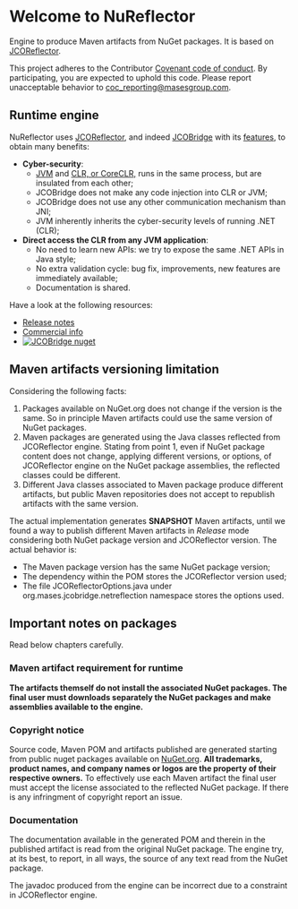 # Welcome to NuReflector

Engine to produce Maven artifacts from NuGet packages. It is based on [JCOReflector](https://github.com/masesgroup/JCOReflector).

This project adheres to the Contributor [Covenant code of conduct](CODE_OF_CONDUCT.md). By participating, you are expected to uphold this code. Please report unacceptable behavior to coc_reporting@masesgroup.com.

## Runtime engine

NuReflector uses [JCOReflector](https://github.com/masesgroup/JCOReflector), and indeed [JCOBridge](https://www.jcobridge.com) with its [features](https://www.jcobridge.com/features/), to obtain many benefits:
* **Cyber-security**: 
  * [JVM](https://en.wikipedia.org/wiki/Java_virtual_machine) and [CLR, or CoreCLR,](https://en.wikipedia.org/wiki/Common_Language_Runtime) runs in the same process, but are insulated from each other;
  * JCOBridge does not make any code injection into CLR or JVM;
  * JCOBridge does not use any other communication mechanism than JNI;
  * JVM inherently inherits the cyber-security levels of running .NET (CLR); 
* **Direct access the CLR from any JVM application**: 
  * No need to learn new APIs: we try to expose the same .NET APIs in Java style;
  * No extra validation cycle: bug fix, improvements, new features are immediately available;
  * Documentation is shared.

Have a look at the following resources:
- [Release notes](https://www.jcobridge.com/release-notes/)
- [Commercial info](https://www.jcobridge.com/pricing/)
- [![JCOBridge nuget](https://img.shields.io/nuget/v/MASES.JCOBridge)](https://www.nuget.org/packages/MASES.JCOBridge)

## Maven artifacts versioning limitation

Considering the following facts:

1. Packages available on NuGet.org does not change if the version is the same. So in principle Maven artifacts could use the same version of NuGet packages.
2. Maven packages are generated using the Java classes reflected from JCOReflector engine. Stating from point 1, even if NuGet package content does not change, applying different versions, or options, of JCOReflector engine on the NuGet package assemblies, the reflected classes could be different.
3. Different Java classes associated to Maven package produce different artifacts, but public Maven repositories does not accept to republish artifacts with the same version.

The actual implementation generates **SNAPSHOT** Maven artifacts, until we found a way to publish different Maven artifacts in _Release_ mode considering both NuGet package version and JCOReflector version.
The actual behavior is:
- The Maven package version has the same NuGet package version;
- The dependency within the POM stores the JCOReflector version used;
- The file JCOReflectorOptions.java under org.mases.jcobridge.netreflection namespace stores the options used.

## **Important notes** on packages

Read below chapters carefully.

### Maven artifact requirement for runtime

**The artifacts themself do not install the associated NuGet packages. The final user must downloads separately the NuGet packages and make assemblies available to the engine.**

### Copyright notice

Source code, Maven POM and artifacts published are generated starting from public nuget packages available on [NuGet.org](https://nuget.org). 
**All trademarks, product names, and company names or logos are the property of their respective owners.**
To effectively use each Maven artifact the final user must accept the license associated to the reflected NuGet package.
If there is any infringment of copyright report an issue.

### Documentation

The documentation available in the generated POM and therein in the published artifact is read from the original NuGet package.
The engine try, at its best, to report, in all ways, the source of any text read from the NuGet package.

The javadoc produced from the engine can be incorrect due to a constraint in JCOReflector engine.
